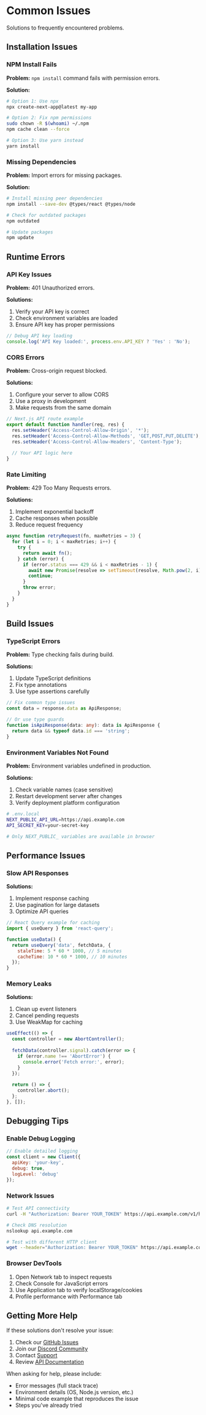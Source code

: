 # Common Issues

Solutions to frequently encountered problems.

## Installation Issues

### NPM Install Fails

**Problem:** `npm install` command fails with permission errors.

**Solution:**
```bash
# Option 1: Use npx
npx create-next-app@latest my-app

# Option 2: Fix npm permissions
sudo chown -R $(whoami) ~/.npm
npm cache clean --force

# Option 3: Use yarn instead
yarn install
```

### Missing Dependencies

**Problem:** Import errors for missing packages.

**Solution:**
```bash
# Install missing peer dependencies
npm install --save-dev @types/react @types/node

# Check for outdated packages
npm outdated

# Update packages
npm update
```

## Runtime Errors

### API Key Issues

**Problem:** 401 Unauthorized errors.

**Solutions:**
1. Verify your API key is correct
2. Check environment variables are loaded
3. Ensure API key has proper permissions

```javascript
// Debug API key loading
console.log('API Key loaded:', process.env.API_KEY ? 'Yes' : 'No');
```

### CORS Errors

**Problem:** Cross-origin request blocked.

**Solutions:**
1. Configure your server to allow CORS
2. Use a proxy in development
3. Make requests from the same domain

```javascript
// Next.js API route example
export default function handler(req, res) {
  res.setHeader('Access-Control-Allow-Origin', '*');
  res.setHeader('Access-Control-Allow-Methods', 'GET,POST,PUT,DELETE');
  res.setHeader('Access-Control-Allow-Headers', 'Content-Type');
  
  // Your API logic here
}
```

### Rate Limiting

**Problem:** 429 Too Many Requests errors.

**Solutions:**
1. Implement exponential backoff
2. Cache responses when possible
3. Reduce request frequency

```javascript
async function retryRequest(fn, maxRetries = 3) {
  for (let i = 0; i < maxRetries; i++) {
    try {
      return await fn();
    } catch (error) {
      if (error.status === 429 && i < maxRetries - 1) {
        await new Promise(resolve => setTimeout(resolve, Math.pow(2, i) * 1000));
        continue;
      }
      throw error;
    }
  }
}
```

## Build Issues

### TypeScript Errors

**Problem:** Type checking fails during build.

**Solutions:**
1. Update TypeScript definitions
2. Fix type annotations
3. Use type assertions carefully

```typescript
// Fix common type issues
const data = response.data as ApiResponse;

// Or use type guards
function isApiResponse(data: any): data is ApiResponse {
  return data && typeof data.id === 'string';
}
```

### Environment Variables Not Found

**Problem:** Environment variables undefined in production.

**Solutions:**
1. Check variable names (case sensitive)
2. Restart development server after changes
3. Verify deployment platform configuration

```bash
# .env.local
NEXT_PUBLIC_API_URL=https://api.example.com
API_SECRET_KEY=your-secret-key

# Only NEXT_PUBLIC_ variables are available in browser
```

## Performance Issues

### Slow API Responses

**Solutions:**
1. Implement response caching
2. Use pagination for large datasets
3. Optimize API queries

```javascript
// React Query example for caching
import { useQuery } from 'react-query';

function useData() {
  return useQuery('data', fetchData, {
    staleTime: 5 * 60 * 1000, // 5 minutes
    cacheTime: 10 * 60 * 1000, // 10 minutes
  });
}
```

### Memory Leaks

**Solutions:**
1. Clean up event listeners
2. Cancel pending requests
3. Use WeakMap for caching

```javascript
useEffect(() => {
  const controller = new AbortController();
  
  fetchData(controller.signal).catch(error => {
    if (error.name !== 'AbortError') {
      console.error('Fetch error:', error);
    }
  });
  
  return () => {
    controller.abort();
  };
}, []);
```

## Debugging Tips

### Enable Debug Logging

```javascript
// Enable detailed logging
const client = new Client({
  apiKey: 'your-key',
  debug: true,
  logLevel: 'debug'
});
```

### Network Issues

```bash
# Test API connectivity
curl -H "Authorization: Bearer YOUR_TOKEN" https://api.example.com/v1/health

# Check DNS resolution
nslookup api.example.com

# Test with different HTTP client
wget --header="Authorization: Bearer YOUR_TOKEN" https://api.example.com/v1/data
```

### Browser DevTools

1. Open Network tab to inspect requests
2. Check Console for JavaScript errors
3. Use Application tab to verify localStorage/cookies
4. Profile performance with Performance tab

## Getting More Help

If these solutions don't resolve your issue:

1. Check our [GitHub Issues](https://github.com/example/repo/issues)
2. Join our [Discord Community](https://discord.gg/example)
3. Contact [Support](mailto:support@example.com)
4. Review [API Documentation](../api/overview.md)

When asking for help, please include:
- Error messages (full stack trace)
- Environment details (OS, Node.js version, etc.)
- Minimal code example that reproduces the issue
- Steps you've already tried
